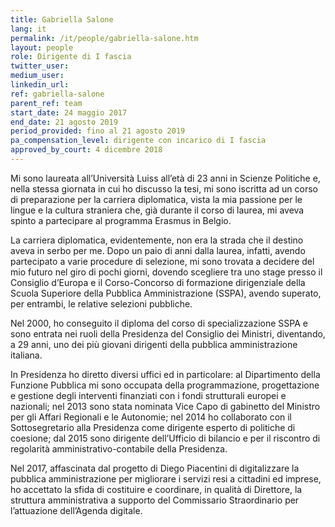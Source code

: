 ```yaml
---
title: Gabriella Salone
lang: it
permalink: /it/people/gabriella-salone.htm 
layout: people
role: Dirigente di I fascia
twitter_user: 
medium_user: 
linkedin_url:
ref: gabriella-salone
parent_ref: team
start_date: 24 maggio 2017
end_date: 21 agosto 2019
period_provided: fino al 21 agosto 2019
pa_compensation_level: dirigente con incarico di I fascia 
approved_by_court: 4 dicembre 2018
---
```


Mi sono laureata all’Università Luiss all’età di 23 anni in Scienze Politiche e, nella stessa giornata in cui ho discusso la tesi, mi sono iscritta ad un corso di preparazione per la carriera diplomatica, vista la mia passione per le lingue e la cultura straniera che, già durante il corso di laurea, mi aveva spinto a partecipare al programma Erasmus in Belgio.

La carriera diplomatica, evidentemente, non era la strada che il destino aveva in serbo per me. Dopo un paio di anni dalla laurea, infatti, avendo partecipato a varie procedure di selezione, mi sono trovata a decidere del mio futuro nel giro di pochi giorni, dovendo scegliere tra uno stage presso il Consiglio d’Europa e il Corso-Concorso di formazione dirigenziale della Scuola Superiore della Pubblica Amministrazione (SSPA), avendo superato, per entrambi, le relative selezioni pubbliche.

Nel 2000, ho conseguito il diploma del corso di specializzazione SSPA e sono entrata nei ruoli della Presidenza del Consiglio dei Ministri, diventando, a 29 anni, uno dei più giovani dirigenti della pubblica amministrazione italiana.

In Presidenza ho diretto diversi uffici ed in particolare: al Dipartimento della Funzione Pubblica mi sono occupata della programmazione, progettazione e gestione degli interventi finanziati con i fondi strutturali europei e nazionali; nel 2013 sono stata nominata Vice Capo di gabinetto del Ministro per gli Affari Regionali e le Autonomie; nel 2014 ho collaborato con il  Sottosegretario alla Presidenza come dirigente esperto di politiche di coesione; dal 2015 sono dirigente dell’Ufficio di bilancio e per il riscontro di regolarità amministrativo-contabile della Presidenza.

Nel 2017, affascinata dal progetto di Diego Piacentini di digitalizzare la pubblica amministrazione per migliorare i servizi resi a cittadini ed imprese, ho accettato la sfida di costituire e coordinare, in qualità di Direttore, la  struttura amministrativa a supporto del Commissario Straordinario per l’attuazione dell’Agenda digitale.
